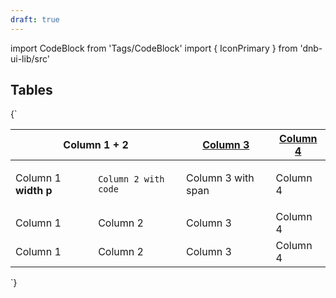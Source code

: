 ```yaml
---
draft: true
---
```


import CodeBlock from 'Tags/CodeBlock'
import { IconPrimary } from 'dnb-ui-lib/src'

## Tables

<CodeBlock scope={{IconPrimary}} reactLive hideCode>
{`
<table data-dnb-test="table">
  <thead>
    <tr>
      <th colSpan="2">Column 1 + 2</th>
      <th>
        <a href="#sort">Column 3</a>
      </th>
      <th className="dnb-no-wrap">
        <a href="#sort" className="dnb-anchor-no-underline">
          Column 4 <IconPrimary icon="chevron-down" />
        </a>
      </th>
    </tr>
  </thead>
  <tbody>
    <tr>
      <td>
        <p>
          Column 1 <b>width p</b>
        </p>
      </td>
      <td>
        <code>Column 2 with code</code>
      </td>
      <td>
        <span>Column 3 with span</span>
      </td>
      <td>Column 4</td>
    </tr>
    <tr>
      <td>Column 1</td>
      <td>Column 2</td>
      <td>Column 3</td>
      <td>Column 4</td>
    </tr>
    <tr>
      <td>Column 1</td>
      <td>Column 2</td>
      <td>Column 3</td>
      <td>Column 4</td>
    </tr>
  </tbody>
</table>
`}
</CodeBlock>

<!-- <table data-dnb-test="table">
  <thead>
    <tr>
      <th colSpan="2">Column 1 + 2</th>
      <th>
        <a href="#sort">Column 3</a>
      </th>
      <th className="dnb-no-wrap">
        <a href="#sort" className="dnb-anchor-no-underline">
          Column 4 <IconPrimary icon="chevron-down" />
        </a>
      </th>
    </tr>
  </thead>
  <tbody>
    <tr>
      <td>
        <p>
          Column 1 <b>width p</b>
        </p>
      </td>
      <td>
        <code>Column 2 with code</code>
      </td>
      <td>
        <span>Column 3 with span</span>
      </td>
      <td>Column 4</td>
    </tr>
    <tr>
      <td>Column 1</td>
      <td>Column 2</td>
      <td>Column 3</td>
      <td>Column 4</td>
    </tr>
    <tr>
      <td>Column 1</td>
      <td>Column 2</td>
      <td>Column 3</td>
      <td>Column 4</td>
    </tr>
  </tbody>
</table> -->
